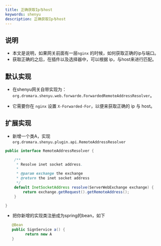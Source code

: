 ```yaml
---
title: 正确获取Ip与host
keywords: shenyu
description: 正确获取Ip与host
---
```


## 说明

* 本文是说明，如果网关前面有一层`nginx` 的时候，如何获取正确的ip与端口。
* 获取正确的之后，在插件以及选择器中，可以根据 ip，与host来进行匹配。

## 默认实现

* 在shenyu网关自带实现为：`org.dromara.shenyu.web.forwarde.ForwardedRemoteAddressResolver`。

* 它需要你在 `nginx` 设置 `X-Forwarded-For`，以便来获取正确的 ip 与 host。


## 扩展实现

* 新增一个类A，实现`org.dromara.shenyu.plugin.api.RemoteAddressResolver`

```java
public interface RemoteAddressResolver {

    /**
     * Resolve inet socket address.
     *
     * @param exchange the exchange
     * @return the inet socket address
     */
    default InetSocketAddress resolve(ServerWebExchange exchange) {
        return exchange.getRequest().getRemoteAddress();
    }

}
```

* 把你新增的实现类注册成为spring的bean，如下

```java
   @Bean
   public SignService a() {
         return new A
   }
```





